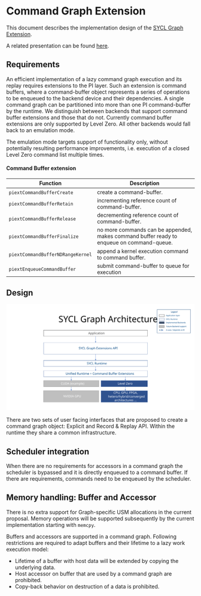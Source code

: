 # Command Graph Extension

This document describes the implementation design of the 
[SYCL Graph Extension](https://github.com/intel/llvm/pull/5626).

A related presentation can be found 
[here](https://www.youtube.com/watch?v=aOTAmyr04rM).

## Requirements

An efficient implementation of a lazy command graph execution and its replay
requires extensions to the PI layer. Such an extension is command buffers,
where a command-buffer object represents a series of operations to be enqueued
to the backend device and their dependencies. A single command graph can be
partitioned into more than one PI command-buffer by the runtime.
We distinguish between backends that support command buffer extensions and
those that do not. Currently command buffer extensions are only supported by
Level Zero. All other backends would fall back to an emulation mode.

The emulation mode targets support of functionality only, without potentially
resulting performance improvements, i.e. execution of a closed Level Zero
command list multiple times. 

#### Command Buffer extension

| Function | Description |
| ------------------------- | ------------------------ |
| `piextCommandBufferCreate` | create a command-buffer. |
| `piextCommandBufferRetain` | incrementing reference count of command-buffer. |
| `piextCommandBufferRelease` | decrementing reference count of command-buffer. |
| `piextCommandBufferFinalize` | no more commands can be appended, makes command buffer ready to enqueue on command-queue. |
| `piextCommandBufferNDRangeKernel` | append a kernel execution command to command buffer. |
| `piextEnqueueCommandBuffer` | submit command-buffer to queue for execution |

## Design

![Basic architecture diagram.](images/SYCL-Graph-Architecture.svg)

There are two sets of user facing interfaces that are proposed to create a
command graph object: 
Explicit and Record & Replay API. Within the runtime they share a common
infrastructure.

## Scheduler integration

When there are no requirements for accessors in a command graph the scheduler
is bypassed and it is directly enqueued to a command buffer. If 
there are requirements, commands need to be enqueued by the scheduler. 

## Memory handling: Buffer and Accessor

There is no extra support for Graph-specific USM allocations in the current
proposal. Memory operations will be supported subsequently by the current
implementation starting with `memcpy`.

Buffers and accessors are supported in a command graph. Following restrictions
are required to adapt buffers and their lifetime to a lazy work execution model:

- Lifetime of a buffer with host data will be extended by copying the underlying
data.
- Host accessor on buffer that are used by a command graph are prohibited.
- Copy-back behavior on destruction of a data is prohibited. 
